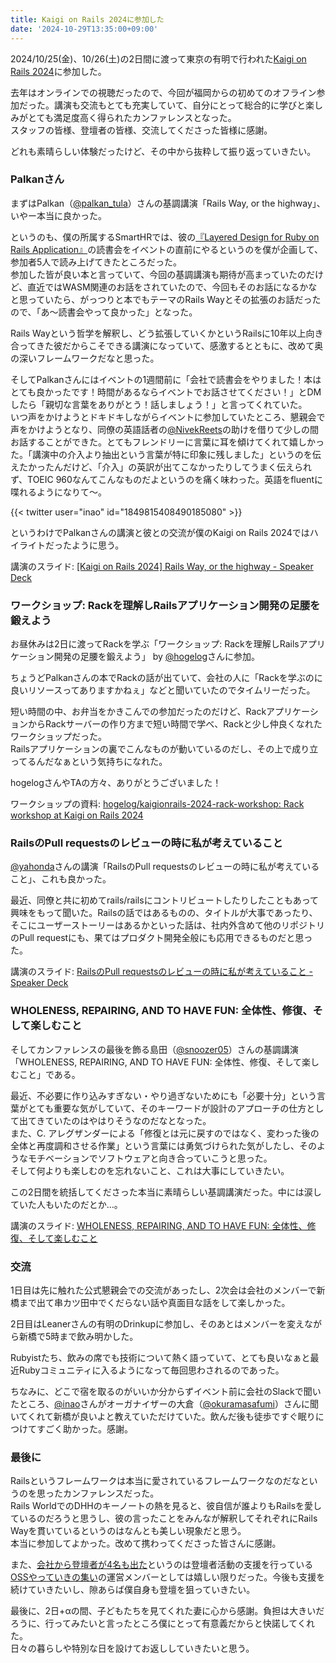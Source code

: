 ```yaml
---
title: Kaigi on Rails 2024に参加した
date: '2024-10-29T13:35:00+09:00'
---
```


2024/10/25(金)、10/26(土)の2日間に渡って東京の有明で行われた[Kaigi on Rails 2024](https://kaigionrails.org/2024/)に参加した。

去年はオンラインでの視聴だったので、今回が福岡からの初めてのオフライン参加だった。講演も交流もとても充実していて、自分にとって総合的に学びと楽しみがとても満足度高く得られたカンファレンスとなった。  
スタッフの皆様、登壇者の皆様、交流してくださった皆様に感謝。

どれも素晴らしい体験だったけど、その中から抜粋して振り返っていきたい。

### Palkanさん

まずはPalkan（[@palkan_tula](https://x.com/palkan_tula)）さんの基調講演「Rails Way, or the highway」、いやー本当に良かった。

というのも、僕の所属するSmartHRでは、彼の[『Layered Design for Ruby on Rails Application』](https://www.packtpub.com/en-jp/product/layered-design-for-ruby-on-rails-applications-9781801813785)の読書会をイベントの直前にやるというのを僕が企画して、参加者5人で読み上げてきたところだった。  
参加した皆が良い本と言っていて、今回の基調講演も期待が高まっていたのだけど、直近ではWASM関連のお話をされていたので、今回もそのお話になるかなと思っていたら、がっつりと本でもテーマのRails Wayとその拡張のお話だったので、「あ〜読書会やって良かった」となった。

Rails Wayという哲学を解釈し、どう拡張していくかというRailsに10年以上向き合ってきた彼だからこそできる講演になっていて、感激するとともに、改めて奥の深いフレームワークだなと思った。

そしてPalkanさんにはイベントの1週間前に「会社で読書会をやりました！本はとても良かったです！時間があるならイベントでお話させてください！」とDMしたら「親切な言葉をありがとう！話しましょう！」と言ってくれていた。  
いつ声をかけようとドキドキしながらイベントに参加していたところ、懇親会で声をかけようとなり、同僚の英語話者の[@NivekReets](https://x.com/NivekReets)の助けを借りて少しの間お話することができた。とてもフレンドリーに言葉に耳を傾けてくれて嬉しかった。「講演中の介入より抽出という言葉が特に印象に残しました」というのを伝えたかったんだけど、「介入」の英訳が出てこなかったりしてうまく伝えられず、TOEIC 960なんてこんなものだよというのを痛く味わった。英語をfluentに喋れるようになりて〜。

{{< twitter user="inao" id="1849815408490185080" >}}

というわけでPalkanさんの講演と彼との交流が僕のKaigi on Rails 2024ではハイライトだったように思う。

講演のスライド: [\[Kaigi on Rails 2024\] Rails Way, or the highway - Speaker Deck](https://speakerdeck.com/palkan/kaigi-on-rails-2024-rails-way-or-the-highway)

### ワークショップ: Rackを理解しRailsアプリケーション開発の足腰を鍛えよう

お昼休みは2日に渡ってRackを学ぶ「ワークショップ: Rackを理解しRailsアプリケーション開発の足腰を鍛えよう」 by [@hogelog](https://x.com/hogelog)さんに参加。

ちょうどPalkanさんの本でRackの話が出ていて、会社の人に「Rackを学ぶのに良いリソースってありますかねぇ」などと聞いていたのでタイムリーだった。

短い時間の中、お弁当をかきこんでの参加だったのだけど、RackアプリケーションからRackサーバーの作り方まで短い時間で学べ、Rackと少し仲良くなれたワークショップだった。  
Railsアプリケーションの裏でこんなものが動いているのだし、その上で成り立ってるんだなぁという気持ちになれた。

hogelogさんやTAの方々、ありがとうございました！

ワークショップの資料: [hogelog/kaigionrails-2024-rack-workshop: Rack workshop at Kaigi on Rails 2024](https://github.com/hogelog/kaigionrails-2024-rack-workshop)

### RailsのPull requestsのレビューの時に私が考えていること

[@yahonda](https://x.com/yahonda)さんの講演「RailsのPull requestsのレビューの時に私が考えていること」、これも良かった。

最近、同僚と共に初めてrails/railsにコントリビュートしたりしたこともあって興味をもって聞いた。Railsの話ではあるものの、タイトルが大事であったり、そこにユーザーストーリーはあるかといった話は、社内外含めて他のリポジトリのPull requestにも、果てはプロダクト開発全般にも応用できるものだと思った。

講演のスライド: [RailsのPull requestsのレビューの時に私が考えていること - Speaker Deck](https://speakerdeck.com/yahonda/railsnopull-requestsnorebiyunoshi-nisi-gakao-eteirukoto)

### WHOLENESS, REPAIRING, AND TO HAVE FUN: 全体性、修復、そして楽しむこと

そしてカンファレンスの最後を飾る島田（[@snoozer05](https://x.com/snoozer05)）さんの基調講演「WHOLENESS, REPAIRING, AND TO HAVE FUN: 全体性、修復、そして楽しむこと」である。

最近、不必要に作り込みすぎない・やり過ぎないためにも「必要十分」という言葉がとても重要な気がしていて、そのキーワードが設計のアプローチの仕方として出てきていたのはやはりそうなのだなとなった。  
また、C. アレグザンダーによる「修復とは元に戻すのではなく、変わった後の全体と再度調和させる作業」という言葉には勇気づけられた気がしたし、そのようなモチベーションでソフトウェアと向き合っていこうと思った。  
そして何よりも楽しむのを忘れないこと、これは大事にしていきたい。

この2日間を統括してくださった本当に素晴らしい基調講演だった。中には涙していた人もいたのだとか…。

講演のスライド: [WHOLENESS, REPAIRING, AND TO HAVE FUN: 全体性、修復、そして楽しむこと](https://speakerdeck.com/snoozer05/wholeness-repairing-and-to-have-fun?slide=70)

### 交流

1日目は先に触れた公式懇親会での交流があったし、2次会は会社のメンバーで新橋まで出て串カツ田中でくだらない話や真面目な話をして楽しかった。

2日目はLeanerさんの有明のDrinkupに参加し、そのあとはメンバーを変えながら新橋で5時まで飲み明かした。

Rubyistたち、飲みの席でも技術について熱く語っていて、とても良いなぁと最近Rubyコミュニティに入るようになって毎回思わされるのであった。

ちなみに、どこで宿を取るのがいいか分からずイベント前に会社のSlackで聞いたところ、[@inao](https://x.com/inao)さんがオーガナイザーの大倉（[@okuramasafumi](https://x.com/okuramasafumi)）さんに聞いてくれて新橋が良いよと教えていただけていた。飲んだ後も徒歩ですぐ眠りにつけてすごく助かった。感謝。

### 最後に

Railsというフレームワークは本当に愛されているフレームワークなのだなというのを思ったカンファレンスだった。  
Rails WorldでのDHHのキーノートの熱を見ると、彼自信が誰よりもRailsを愛しているのだろうと思うし、彼の言ったことをみんなが解釈してそれぞれにRails Wayを貫いているというのはなんとも美しい現象だと思う。  
本当に参加してよかった。改めて携わってくださった皆さんに感謝。

また、[会社から登壇者が4名も出た](https://tech.smarthr.jp/entry/2024/10/15/180222)というのは登壇者活動の支援を行っている[OSSやっていきの集い](https://tech.smarthr.jp/entry/2024/07/25/115328)の運営メンバーとしては嬉しい限りだった。今後も支援を続けていきたいし、隙あらば僕自身も登壇を狙っていきたい。

最後に、2日+αの間、子どもたちを見てくれた妻に心から感謝。負担は大きいだろうに、行ってみたいと言ったところ僕にとって有意義だからと快諾してくれた。  
日々の暮らしや特別な日を設けてお返ししていきたいと思う。
